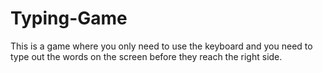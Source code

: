 # Typing-Game
This is a game where you only need to use the keyboard and you need to type out the words on the screen before they reach the right side.
